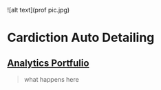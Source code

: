 ![alt text](prof pic.jpg)

# Cardiction Auto Detailing
## [Analytics Portfulio](Carsdiction.com)
>what happens here
